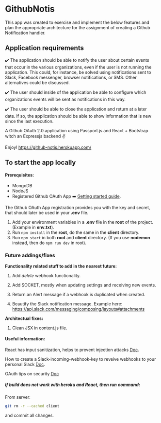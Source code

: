 # GithubNotis 

This app was created to exercise and implement the below features and plan the appropriate architecture for the assignment of creating a Github Notification handler. 

## Application requirements

:heavy_check_mark:  The application should be able to notify the user about certain events that 
occur in the various organizations, even if the user is not running the application.
This could, for instance, be solved using notifications sent to Slack, Facebook 
messenger, browser notifications, or SMS. Other alternatives could be discussed.

:heavy_check_mark:  The user should inside of the application be able to configure which organizations 
events will be sent as notifications in this way.

:heavy_check_mark:  The user should be able to close the application and return at a later date. 
If so, the application should be able to show information that is new since the last execution. 




A Github OAuth 2.0 application using Passport.js and React + Bootstrap witch an Expressjs backend :v:


Enjoy!  <https://github-notis.herokuapp.com/>



## To start the app locally

#### Prerequisites:
  * MongoDB
  * NodeJS
  * Registered Github OAuth App :arrow_right:  [Getting started guide](https://developer.github.com/apps/building-oauth-apps/creating-an-oauth-app/).

  The Github OAuth App registration provides you with the key and secret, that should later be used in your **.env** file.

1. Add your environment variables in a **.env** file in the **root** of the project. (Example in **env.txt**).
2. Run `npm install` in the **root**, do the same in the **client** directory.
3. Run `npm start` in both **root** and **client** directory. (If you use **nodemon** instead, then do `npm run dev` in root).



### Future addings/fixes
 **Functionality related stuff to add in the nearest future:**

1. Add _delete_ webhook functionality.

2. Add SOCKET, mostly when updating settings and receiving new events.

3. Return an Alert message if a webhook is duplicated when created. 

4. Beautify the Slack notification message. Example here: https://api.slack.com/messaging/composing/layouts#attachments

**Architectual fixes:**

1. Clean JSX in content.js file.



#### Useful information:

  React has input sanitization, helps to prevent injection attacks [Doc](https://reactjs.org/docs/introducing-jsx.html#jsx-prevents-injection-attacks).

  How to create a Slack-incoming-webhook-key to reveive webhooks to your personal Slack [Doc](https://slack.com/intl/en-se/help/articles/115005265063-Incoming-Webhooks-for-Slack).

  OAuth tips on security [Doc](https://auth0.com/docs/tokens/guides/store-tokens)



 
##### If build does not work with heroku and React, then run command:
From server:

```bash
git rm -r --cached client
```
and commit all changes.
